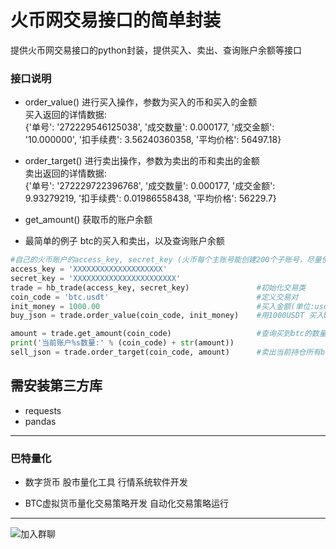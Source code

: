 # 火币网交易接口的简单封装
提供火币网交易接口的python封装，提供买入、卖出、查询账户余额等接口

### 接口说明
* order_value() 进行买入操作，参数为买入的币和买入的金额  
买入返回的详情数据:  
{'单号': '272229546125038', '成交数量': 0.000177, '成交金额': '10.000000', '扣手续费': 3.56240360358, '平均价格': 56497.18}
* order_target() 进行卖出操作，参数为卖出的币和卖出的金额  
卖出返回的详情数据:  
{'单号': '272229722396768', '成交数量': 0.000177, '成交金额': 9.93279219, '扣手续费': 0.01986558438, '平均价格': 56229.7}
* get_amount() 获取币的账户余额

* 最简单的例子
  btc的买入和卖出，以及查询账户余额

```python
#自己的火币账户的access_key, secret_key (火币每个主账号能创建200个子账号，尽量使用子账号操作,防范风险)
access_key = 'XXXXXXXXXXXXXXXXXXXX'
secret_key = 'XXXXXXXXXXXXXXXXXXXXXXX'
trade = hb_trade(access_key, secret_key)               #初始化交易类
coin_code = 'btc.usdt'                                 #定义交易对  
init_money = 1000.00                                   #买入金额(单位:usdt)
buy_json = trade.order_value(coin_code, init_money)    #用1000USDT 买入btc   

amount = trade.get_amount(coin_code)                   #查询买到btc的数量
print('当前账户%s数量:' % (coin_code) + str(amount))    
sell_json = trade.order_target(coin_code, amount)      #卖出当前持仓所有btc
```


## 需安装第三方库
* requests
* pandas
 

----------------------------------------------------
### 巴特量化
* 数字货币 股市量化工具 行情系统软件开发

* BTC虚拟货币量化交易策略开发 自动化交易策略运行

----------------------------------------------------

![加入群聊](https://github.com/mpquant/huobi_intf/blob/main/img/qrcode.png) 

